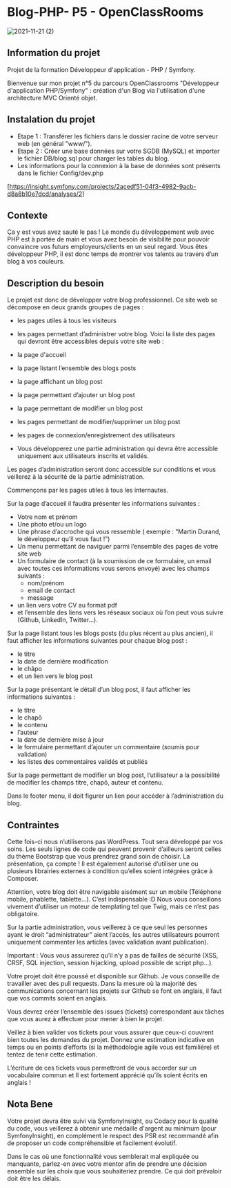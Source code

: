 # Blog-PHP- P5 - OpenClassRooms
![2021-11-21 (2)](https://user-images.githubusercontent.com/50627300/142759232-b76ca7cf-bef5-470d-b059-3da99e8b8230.png)


## Information du projet ##

Projet de la formation Développeur d'application - PHP / Symfony.

Bienvenue sur mon projet n°5 du parcours OpenClassrooms "Développeur d'application PHP/Symfony" : création d'un Blog via l'utilisation d'une architecture MVC Orienté objet.

## Instalation du projet ##

- Etape 1 : Transférer les fichiers dans le dossier racine de votre serveur web (en général "www/").
- Etape 2 : Créer une base données sur votre SGDB (MySQL) et importer le fichier DB/blog.sql pour charger les tables du blog.
- Les informations pour la connexion à la base de données sont présents dans le fichier Config/dev.php
  

[[https://insight.symfony.com/projects/2acedf51-04f3-4982-9acb-d8a8b10e7dcd/analyses/2]
](dsds)

## Contexte ##
Ça y est vous avez sauté le pas ! Le monde du développement web avec PHP est à portée de main et vous avez besoin de visibilité pour pouvoir convaincre vos futurs employeurs/clients en un seul regard. Vous êtes développeur PHP, il est donc temps de montrer vos talents au travers d’un blog à vos couleurs.

## Description du besoin ##
Le projet est donc de développer votre blog professionnel. Ce site web se décompose en deux grands groupes de pages :

- les pages utiles à tous les visiteurs
- les pages permettant d’administrer votre blog.
Voici la liste des pages qui devront être accessibles depuis votre site web :

- la page d'accueil
- la page listant l’ensemble des blogs posts
- la page affichant un blog post
- la page permettant d’ajouter un blog post
- la page permettant de modifier un blog post
- les pages permettant de modifier/supprimer un blog post
- les pages de connexion/enregistrement des utilisateurs
- Vous développerez une partie administration qui devra être accessible uniquement aux utilisateurs inscrits et validés.

Les pages d’administration seront donc accessible sur conditions et vous veillerez à la sécurité de la partie administration.

Commençons par les pages utiles à tous les internautes.

Sur la page d’accueil il faudra présenter les informations suivantes :

- Votre nom et prénom
- Une photo et/ou un logo
- Une phrase d’accroche qui vous ressemble ( exemple : “Martin Durand, le développeur qu’il vous faut !”)
- Un menu permettant de naviguer parmi l’ensemble des pages de votre site web
- Un formulaire de contact (à la soumission de ce formulaire, un email avec toutes ces informations vous serons envoyé) avec les champs suivants :
  - nom/prénom
  - email de contact
  - message
- un lien vers votre CV au format pdf
- et l’ensemble des liens vers les réseaux sociaux où l’on peut vous suivre (Github, LinkedIn, Twitter…).

Sur la page listant tous les blogs posts (du plus récent au plus ancien), il faut afficher les informations suivantes pour chaque blog post :

- le titre
- la date de dernière modification
- le châpo
- et un lien vers le blog post

Sur la page présentant le détail d’un blog post, il faut afficher les informations suivantes :

- le titre
- le chapô
- le contenu
- l’auteur
- la date de dernière mise à jour
- le formulaire permettant d’ajouter un commentaire (soumis pour validation)
- les listes des commentaires validés et publiés

Sur la page permettant de modifier un blog post, l’utilisateur a la possibilité de modifier les champs titre, chapô, auteur et contenu.

Dans le footer menu, il doit figurer un lien pour accéder à l’administration du blog.

## Contraintes ##
Cette fois-ci nous n’utiliserons pas WordPress. Tout sera développé par vos soins. Les seuls lignes de code qui peuvent provenir d’ailleurs seront celles du thème Bootstrap que vous prendrez grand soin de choisir. La présentation, ça compte ! Il est également autorisé d’utiliser une ou plusieurs librairies externes à condition qu’elles soient intégrées grâce à Composer.

Attention, votre blog doit être navigable aisément sur un mobile (Téléphone mobile, phablette, tablette…). C’est indispensable :D Nous vous conseillons vivement d’utiliser un moteur de templating tel que Twig, mais ce n’est pas obligatoire.

Sur la partie administration, vous veillerez à ce que seul les personnes ayant le droit “administrateur” aient l’accès, les autres utilisateurs pourront uniquement commenter les articles (avec validation avant publication).

Important : Vous vous assurerez qu’il n’y a pas de failles de sécurité (XSS, CRSF, SQL injection, session hijacking, upload possible de script php…).

Votre projet doit être poussé et disponible sur Github. Je vous conseille de travailler avec des pull requests. Dans la mesure où la majorité des communications concernant les projets sur Github se font en anglais, il faut que vos commits soient en anglais.

Vous devrez créer l’ensemble des issues (tickets) correspondant aux tâches que vous aurez à effectuer pour mener à bien le projet.

Veillez à bien valider vos tickets pour vous assurer que ceux-ci couvrent bien toutes les demandes du projet. Donnez une estimation indicative en temps ou en points d’efforts (si la méthodologie agile vous est familière) et tentez de tenir cette estimation.

L’écriture de ces tickets vous permettront de vous accorder sur un vocabulaire commun et Il est fortement apprécié qu’ils soient écrits en anglais !

## Nota Bene ##
Votre projet devra être suivi via SymfonyInsight, ou Codacy pour la qualité du code, vous veillerez à obtenir une médaille d'argent au minimum (pour SymfonyInsight), en complément le respect des PSR est recommandé afin de proposer un code compréhensible et facilement évolutif.

Dans le cas où une fonctionnalité vous semblerait mal expliquée ou manquante, parlez-en avec votre mentor afin de prendre une décision ensemble sur les choix que vous souhaiteriez prendre. Ce qui doit prévaloir doit être les délais.
